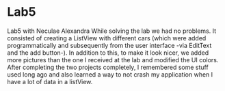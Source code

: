 # Lab5
Lab5 with Neculae Alexandra
While solving the lab we had no problems. It consisted of creating a ListView with different cars (which were added programmatically and subsequently from the user interface -via EditText and the add button-).
In addition to this, to make it look nicer, we added more pictures than the one I received at the lab and modified the UI colors.
After completing the two projects completely, I remembered some stuff used long ago and also learned a way to not crash my application when I have a lot of data in a listView.
